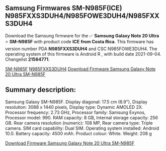 <h2>Samsung Firmwares SM-N985F(ICE) N985FXXS3DUH4/N985FOWE3DUH4/N985FXXS3DUH4</h2>
Download the Samsung firmware for the ✅ <strong>Samsung Galaxy Note 20 Ultra </strong> ⭐ <strong>SM-N985F</strong> with product code <strong>ICE</strong> <strong> from Costa Rica</strong>. This firmware has version number PDA <strong>N985FXXS3DUH4</strong> and CSC N985FOWE3DUH4. The operating system of this firmware is Android R , with build date 2021-09-04. Changelist <strong>21564771</strong>.


[SM-N985F](https://samfirm.shop/samsung/model/SM-N985F)
[N985FXXS3DUH4](https://samfirm.shop/samsung/pda/N985FXXS3DUH4)
[Download Firmware Samsung Galaxy Note 20 Ultra SM-N985F](https://samfirm.shop/samsung/firmware/452054)
<h2>Summary description:</h2>
<p>Samsung Galaxy SM-N985F. Display diagonal: 17.5 cm (6.9"), Display resolution: 3088 x 1440 pixels, Display type: Dynamic AMOLED 2X. Processor frequency: 2.73 GHz, Processor family: Samsung Exynos, Processor model: 990. RAM capacity: 8 GB, Internal storage capacity: 256 GB. Rear camera resolution (numeric): 108 MP, Rear camera type: Triple camera. SIM card capability: Dual SIM. Operating system installed: Android 10.0. Battery capacity: 4500 mAh. Product colour: White. Weight: 208 g</p>


[Download Firmware Samsung Galaxy Note 20 Ultra SM-N985F](https://samfirm.shop/samsung/firmware/452054)
